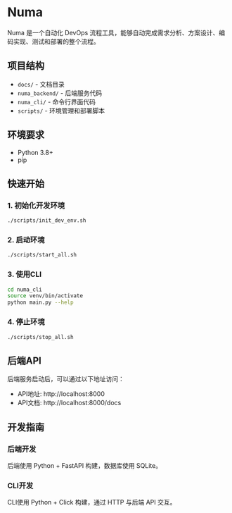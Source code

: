 # Numa

Numa 是一个自动化 DevOps 流程工具，能够自动完成需求分析、方案设计、编码实现、测试和部署的整个流程。

## 项目结构

- `docs/` - 文档目录
- `numa_backend/` - 后端服务代码
- `numa_cli/` - 命令行界面代码
- `scripts/` - 环境管理和部署脚本

## 环境要求

- Python 3.8+
- pip

## 快速开始

### 1. 初始化开发环境

```bash
./scripts/init_dev_env.sh
```

### 2. 启动环境

```bash
./scripts/start_all.sh
```

### 3. 使用CLI

```bash
cd numa_cli
source venv/bin/activate
python main.py --help
```

### 4. 停止环境

```bash
./scripts/stop_all.sh
```

## 后端API

后端服务启动后，可以通过以下地址访问：

- API地址: http://localhost:8000
- API文档: http://localhost:8000/docs

## 开发指南

### 后端开发

后端使用 Python + FastAPI 构建，数据库使用 SQLite。

### CLI开发

CLI使用 Python + Click 构建，通过 HTTP 与后端 API 交互。